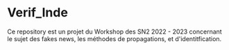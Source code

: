 # Verif_Inde

Ce repository est un projet du Workshop des SN2 2022 - 2023 concernant le sujet des fakes news, les méthodes de propagations, et d'identitfication.
